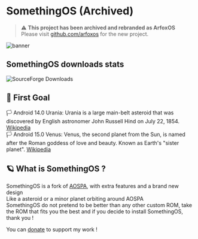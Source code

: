 # SomethingOS (Archived)

> ⚠️ **This project has been archived and rebranded as ArfoxOS**  
> Please visit [github.com/arfoxos](https://github.com/arfoxos) for the new project.

![banner](https://raw.githubusercontent.com/SomethingOS/.github/main/illustrations/15.0/default.png)


## SomethingOS downloads stats
![SourceForge Downloads](https://img.shields.io/sourceforge/dt/somethingos)

## 🚀 First Goal
🏳️ Android 14.0 Urania: Urania is a large main-belt asteroid that was discovered by English astronomer John Russell Hind on July 22, 1854. [Wikipedia](https://en.wikipedia.org/wiki/30_Urania)\
🏳️ Android 15.0 Venus: Venus, the second planet from the Sun, is named after the Roman goddess of love and beauty. Known as Earth's "sister planet". [Wikipedia](https://en.wikipedia.org/wiki/Venus)

## 🪐 What is SomethingOS ?
SomethingOS is a fork of [AOSPA](https://github.com/aospa), with extra features and a brand new design \
Like a asteroid or a minor planet orbiting around AOSPA \
SomethingOS do not pretend to be better than any other custom ROM, take the ROM that fits you the best and if you decide to install SomethingOS, thank you !

You can [donate](https://www.somethingos.com/paypal) to support my work !
